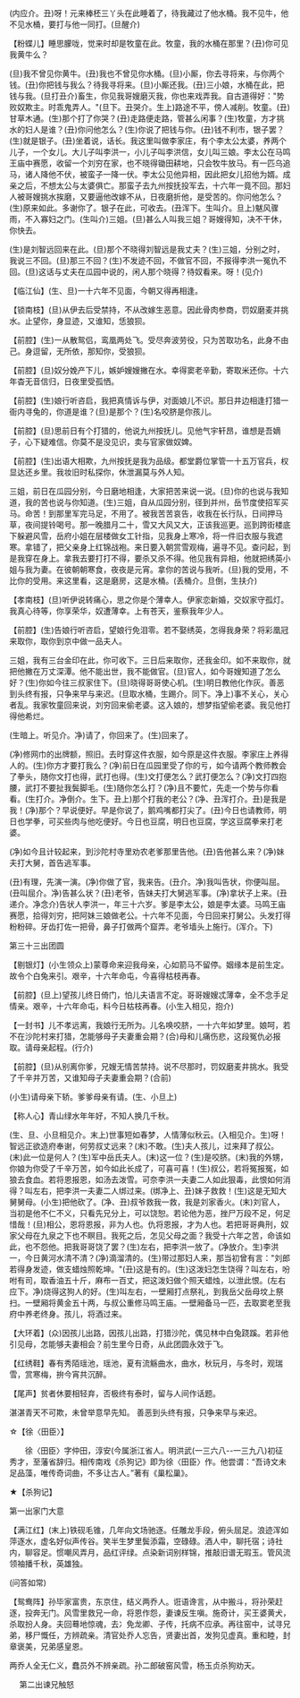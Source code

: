 <!-- { "loadSidebar": true } -->
(内应介。丑)呀！元来棒柸三丫头在此睡着了，待我藏过了他水桶。我不见牛，他不见水桶，要打与他一同打。(旦醒介)

【粉蝶儿】睡思朦咙，觉来时却是牧童在此。牧童，我的水桶在那里？(丑)你可见我黄牛么？

(旦)我不曾见你黄牛。(丑)我也不曾见你水桶。(旦)小厮，你去寻将来，与你两个钱。(丑)你把钱与我么？待我寻将来。(旦)小厮还我。(丑)三小娘，水桶在此，把钱与我。(旦打丑介)畜生，你见我哥嫂磨灭我，你也来戏弄我。自古道得好："势败奴欺主。时乖鬼弄人。"(旦下。丑哭介。生上)路途不平，傍人减削。牧童。(丑)甘草木通。(生)那个打了你哭？(丑)走路便走路，管甚么闲事？(生)牧童，方才挑水的妇人是谁？(丑)你问他怎么？(生)你说了把钱与你。(丑)钱不利市，银子罢？(生)就是银子。(丑)坐着说，话长。我这里叫做李家庄，有个李太公太婆，养两个儿子，一个女儿。大儿子叫李洪一，小儿子叫李洪信，女儿叫三娘。李太公在马鸣王庙中赛愿，收留一个刘穷在家，也不晓得锄田耕地，只会牧牛放马。有一匹乌追马，诸人降他不伏，被蛮子一降一伏。李太公见他异相，因此把女儿招他为婿。成亲之后，不想太公与太婆俱亡。那蛮子去九州按抚投军去，十六年一竟不回。那妇人被哥嫂挑水挨磨，又要逼他改嫁不从，日夜磨折他，是受苦的。你问他怎么？(生)原来如此。多谢你了。银子在此，可收去。(丑浑下。生叫介。旦上)魃风骤雨，不入寡妇之门。(生叫介)三姐。(旦)甚么人叫我三姐？哥嫂得知，决不干休，你快去。

(生)是刘智远回来在此。(旦)那个不晓得刘智远是我丈夫？(生)三姐，分别之时，我说三不回。(旦)那三不回？(生)不发迹不回，不做官不回，不报得李洪一冤仇不回。(旦)这话与丈夫在瓜园中说的，闲人那个晓得？待奴看来。呀！(见介)

【临江仙】(生、旦)一十六年不见面，今朝又得再相逢。

【锁南枝】(旦)从伊去后受禁持，不从改嫁生恶意。因此骨肉参商，罚奴磨麦并挑水。止望你，身显迹，又谁知，恁狼狈。

【前腔】(生)一从散鸳侣，鸾凰两处飞。受尽奔波劳役，只为苦取功名，此身不由己。身逗留，无所依，那知你，受狼狈。

【前腔】(旦)奴分娩产下儿，嫉妒嫂嫂撇在水。幸得窦老辛勤，寄取米还你。十六年杳无音信归，日夜里受孤恓。

【前腔】(生)娘行听咨启，我把真情诉与伊，对面娘儿不识。那日井边相逢打猎一衙内寻兔的，你道是谁？(旦)是那个？(生)名咬脐是你孩儿。

【前腔】(旦)思前日有个打猎的，他说九州按抚儿。见他气宇轩昂，谁想是吾嫡子，心下疑难信。你莫不是没见识，卖与官家做奴婢。

【前腔】(生)出语大相欺，九州按抚是我为品级。都堂爵位掌管一十五万官兵，权显达还乡里。我妆旧时私探你，休泄漏莫与外人知。

三姐，前日在瓜园分别，今日磨地相逢，大家把苦来说一说。(旦)你的也说与我知道，我的苦也说与你知道。(生)三姐，自从瓜园分别，径到并州，岳节度使招军买马。命苦！到那里军完马足，不用了。被我苦苦哀告，收我在长行队，日间押马草，夜间提铃喝号。那一晚腊月二十，雪又大风又大，正该我巡更。巡到跨街楼底下躲避风雪，岳府小姐在层楼做女工针指，见我身上寒冷，将一件旧衣服与我遮寒。拿错了，把父亲身上红锦战袍。来日要入朝赏雪观梅，遍寻不见。查问起，到是我穿在身上。拿我去要打打不得，要杀又杀不得。他见我有异相，他就把绣英小姐与我为妻。在彼朝朝寒食，夜夜是元宵。拿你的苦说与我听。(旦)我的受用，不比你的受用。来这里看，这是磨房，这是水桶。(丢桶介。旦倒，生扶介)

【孝南枝】(旦)听伊说转痛心，思之你是个薄幸人。伊家恋新婚，交奴家守孤灯。我真心待等，你享荣华，奴遭薄幸。上有苍天，鉴察我年少人。

【前腔】(生)告娘行听咨启，望娘行免泪零。若不娶绣英，怎得我身荣？将彩凰冠来取你，取你到京中做一品夫人。

三姐，我有三台金印在此，你可收下。三日后来取你，还我金印。如不来取你，就把他撇在万丈深潭。他不能出世，我不能做官。(旦)官人，如今哥嫂知道了怎么好？(生)你如今往三叔家住下。(旦)晓得哥哥使心机。(生)明日教他化作灰。善恶到头终有报，只争来早与来迟。(旦取水桶，生踢介。同下。净上)事不关心，关心者乱。我家牧童回来说，刘穷回来偷老婆。这入娘的，想梦指望偷老婆。我见他打得他希烂。

(生暗上。听见介。净)请了，你回来了。(生)回来了。

(净)修网巾的出牌额，照旧。去时穿这件衣服，如今原是这件衣服。李家庄上养得人的。(生)你方才要打我么？(净)前日在瓜园里受了你的亏，如今请两个教师教会了拳头，随你文打也得，武打也得。(生)文打便怎么？武打便怎么？(净)文打四抱腰，武打不要扯我鬓脚毛。(生)随你怎么打？(净)且不要忙，先走一个势与你看看。(生打介。净倒介。生下。丑上)那个打我的老公？(净、丑浑打介。丑)是我是我！(净)那个？早说便好。早是你说了，鹅鸡嘴都打尖了。(丑)今日也请教师，明日也学拳，可买些肉与他吃便好。今日也豆腐，明日也豆腐，学这豆腐拳来打老婆。

(净)如今且计较起来，到沙陀村寺里劝农老爹那里告他。(丑)告他甚么来？(净)妹夫打大舅，首告逃军事。

(丑)有理，先演一演。(净)你做了官，我来告。(丑介。净)我叫告状，你便叫屈。(丑叫屈介。净)告甚么状？(丑)老爷，告妹夫打大舅逃军事。(净)拿状子上来。(丑递介。净念介)告状人李洪一，年三十六岁。爹是李太公，娘是李太婆。马鸣王庙赛愿，拾得刘穷，把阿妹三娘做老公。十六年不见面，今日回来打舅公。头发打得粉粉碎。牙齿打佐一把骨，鼻子打做两个窟弄。老爷墙头上施行。(浑介。下)

第三十三出团圆

【剔银灯】(小生领众上)蒙尊命来迎我母亲，心如箭马不留停。姻缘本是前生定。故令个白兔来引。艰辛，十六年命屯，今喜得枯枝再春。

【前腔】(旦上)望孩儿终日倚门，怕儿夫语言不定。哥哥嫂嫂忒薄幸，全不念手足情亲。艰辛，十六年命屯，料今日枯枝再春。(小生入相见，抱介)

【一封书】儿不孝远离，我娘行无所为。儿名唤咬脐，一十六年如梦里。娘呵，若不在沙陀村来打猎，怎能够母子夫妻重会期？(合)母和儿痛伤悲，这段冤仇必报取。请母亲起程。(行介)

【前腔】(旦)从别离你爹，兄嫂无情苦禁持。说不尽那时，罚奴磨麦井挑水。我受了千辛并万苦，又谁知母子夫妻重会期？(合前)

(小生)请母亲下轿。爹爹母亲有请。(生、小旦上)

【称人心】青山绿水年年好，不知人换几千秋。

(生、旦、小旦相见介。末上)世事短如春梦，人情薄似秋云。(入相见介。生)呀！智远正欲造府奉谢，何劳叔丈远来？(末)不敢。(生)夫人孩儿，过来拜了叔公。(末)此一位是何人？(生)军中岳氏夫人。(末)这一位？(生)是咬脐。(末)我的外甥，你娘为你受了千辛万苦，如今如此长成了，可喜可喜！(生)叔公，若将冤报冤，如狼去食血。若将恩报恩，如汤去泼雪。可奈李洪一夫妻二人如此狠毒，此恨如何消得？叫左右，把李洪一夫妻二人绑过来。(绑净上、丑)妹子救救！(生)这是无知大舅舅母。(小生)把他砍了。(净、丑)叔爷救我一救，我是刘家香火。(末)刘官人，当初是他不仁不义，只看先兄分上，可以饶恕。若论他为恶，挫尸万段不足，何足惜哉！(旦)相公，恩将恩报，非为人也。仇将恩报，才为人也。若把哥哥典刑，奴家父母在九泉之下也不瞑目。我死之后，怎见父母之面？我受十六年之苦，命该如此，也不怨他。把我哥哥饶了罢？(生)左右，把李洪一放了。(净放介。生)李洪一，今日黄河水清不清？(净)滴溜清的。(生)带过那妇人来，那当初曾有言："刘郎若得身发迹，做支蜡烛照乾坤。"(丑)这是有的。(生)这泼妇怎生饶得？叫左右，吩咐有司，取香油五十斤，麻布一百丈，把这泼妇做个照天蜡烛，以泄此恨。(左右应下。净)烧得这狗人的好。(生)叫左右，一壁厢打点祭礼，到我岳父岳母坟上祭扫。一壁厢将黄金五十两，与叔公重修马鸣王庙。一壁厢备马一匹，去取窦老至我府中养老终身。孩儿，将酒过来。

【大环着】(众)因孩儿出路，因孩儿出路，打猎沙陀，偶见林中白兔跷蹊。若非他引见母，怎能够夫妻相会？前生里今日奇，从此团圆永效于飞。

【红绣鞋】春有秀陌瑶池，瑶池，夏有流觞曲水，曲水，秋玩月，与冬时，观瑞雪，赏寒梅，拚今宵共沉醉。

【尾声】贫者休要相轻弃，否极终有泰时，留与人间作话题。

湛湛青天不可欺，未曾举意早先知。
善恶到头终有报，只争来早与来迟。
　

☆【徐〈田臣〉】
 
　　徐〈田臣〉字仲田，淳安(今属浙江省人。明洪武(一三六八--一三九八)初征秀才，至藩省辞归。相传南戏《杀狗记》即为徐〈田臣〉作。他尝谓：“吾诗文未足品藻，唯传奇词曲，不多让古人。”著有《巢松巢》。 

★【杀狗记】

第一出家门大意

【满江红】(末上)铁砚毛锥，几年向文场驰逐。任雕龙手段，俯头屈足。浪迹浑如萍逐水，虚名好似声传谷。笑半生梦里鬓添霜，空碌碌。酒人中，聊托宿；诗社内，聊容足。惯嘲风弄月，品红评绿。点染新词别样锦，推敲旧谱无瑕玉。管风流领袖播千秋，英雄独。

(问答如常)

【鸳鸯阵】孙毕家富贵，东京住，结义两乔人。诳语谗言，从中搬斗，将孙荣赶逐，投奔无门。风雪里救兄一命，将恩作怨，妻谏反生嗔。施奇计，买王婆黄犬，杀取扮人身。夫回蓦地惊魂，去冫免龙卿、子传，托病不应承。再往窑中，试寻兄弟，移尸慨任，方辨疏亲。清官处乔人忘告，贤妻出首，发狗见虚真。重和睦，封章褒美，兄弟感皇恩。

两乔人全无仁义，蠢员外不辨亲疏。孙二郎破窑风雪，杨玉贞杀狗劝天。

　
第二出谏兄触怒

